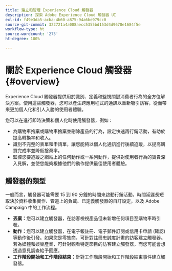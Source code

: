 ```yaml
---
title: 建立和管理 Experience Cloud 觸發器
description: 探索 Adobe Experience Cloud 觸發器 UI
exl-id: f49e3da5-acba-4b60-a875-94a6be979cc0
source-git-commit: 322721a4a008aecc5355bd153d4d9678e1684f5e
workflow-type: ht
source-wordcount: '275'
ht-degree: 100%

---
```


# 關於 Experience Cloud 觸發器 {#overview}

Experience Cloud 觸發器提供用於識別、定義和監視關鍵消費者行為的全方位解決方案。使用這些觸發器，您可以產生跨應用程式的通訊以重新吸引訪客，從而帶來更加個人化和引人入勝的使用者體驗。

您可以在進行即時決策和個人化時使用觸發器，例如：

* 為購物車捨棄或購物車捨棄並刪除產品的行為，設定快速再行銷活動，有助於提高轉換率和收入。
* 識別不完整的表單和申請單，讓您能夠以個人化通訊進行後續追蹤，以提高購買完成率並降低捨棄率。
* 監控您要追蹤之網站上的任何動作或一系列動作，提供對使用者行為的寶貴深入見解，並使您能夠根據他們的動作提供最佳使用者體驗。

## 觸發器的類型

一般而言，觸發器可能需要 15 到 90 分鐘的時間來啟動行銷活動。時間延遲長短取決於資料收集實作、管道上的負載、已定義觸發器的自訂設定，以及 Adobe Campaign 中的工作流程。

* **丟棄：**&#x200B;您可以建立觸發器，在訪客檢視產品但未新增任何項目至購物車時引發。
* **動作：**&#x200B;您可以建立觸發器，在電子報註冊、電子郵件訂閱或信用卡申請 (確認) 等動作後引發。如果您是零售商，可針對註冊忠誠度計畫的訪客建立觸發器。若為媒體和娛樂產業，可針對觀看特定節目的訪客建立觸發器，而您可能會想透過意見調查給予回應。
* **工作階段開始和工作階段結束：**&#x200B;針對工作階段開始和工作階段結束事件建立觸發器。
